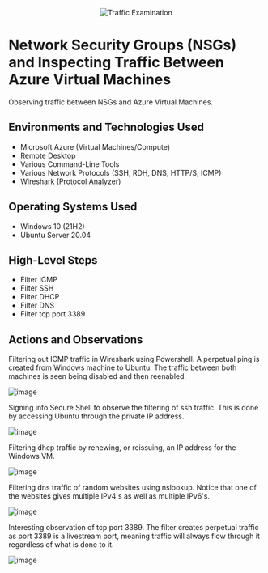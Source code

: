 <p align="center">
<img src="https://i.imgur.com/Ua7udoS.png" alt="Traffic Examination"/>
</p>

<h1>Network Security Groups (NSGs) and Inspecting Traffic Between Azure Virtual Machines</h1>
Observing traffic between NSGs and Azure Virtual Machines. <br />

<h2>Environments and Technologies Used</h2>

- Microsoft Azure (Virtual Machines/Compute)
- Remote Desktop
- Various Command-Line Tools
- Various Network Protocols (SSH, RDH, DNS, HTTP/S, ICMP)
- Wireshark (Protocol Analyzer)

<h2>Operating Systems Used </h2>

- Windows 10 (21H2)
- Ubuntu Server 20.04

<h2>High-Level Steps</h2>

- Filter ICMP
- Filter SSH
- Filter DHCP
- Filter DNS
- Filter tcp port 3389

<h2>Actions and Observations</h2>

<p>
Filtering out ICMP traffic in Wireshark using Powershell. A perpetual ping is created from Windows machine to Ubuntu. The traffic between both machines is seen being disabled and then reenabled.
</p>

![image](https://github.com/parkrich/azure-network-protocols/assets/137697108/0bf4409c-5b2a-4ab7-9798-1846204c2193)
<br />

<p>
Signing into Secure Shell to observe the filtering of ssh traffic. This is done by accessing Ubuntu through the private IP address.
</p

 ![image](https://github.com/parkrich/azure-network-protocols/assets/137697108/ac7f45fa-39cd-419f-9113-8c0aeeb6ff18) 
<br />

<p>
Filtering dhcp traffic by renewing, or reissuing, an IP address for the Windows VM.
</p>

![image](https://github.com/parkrich/azure-network-protocols/assets/137697108/1cd8ec97-c6ef-4bd8-a7b8-313535667820)
<br />

<p>
Filtering dns traffic of random websites using nslookup. Notice that one of the websites gives multiple IPv4's as well as multiple IPv6's.
</p>

![image](https://github.com/parkrich/azure-network-protocols/assets/137697108/58d31d89-101a-476c-b95c-72a43a39aebc)
<br />

<p>
Interesting observation of tcp port 3389. The filter creates perpetual traffic as port 3389 is a livestream port, meaning traffic will always flow through it regardless of what is done to it.
</p>

![image](https://github.com/parkrich/azure-network-protocols/assets/137697108/3d0c705e-10c0-4023-a2f0-9f7547ccf60a)
<br />
